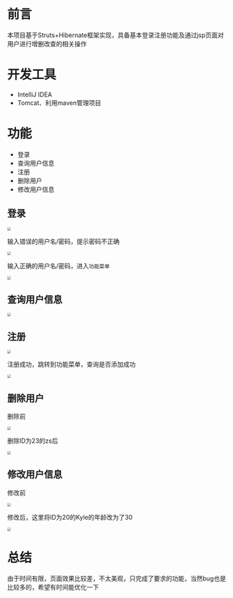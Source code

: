 # 前言

本项目基于Struts+Hibernate框架实现，具备基本登录注册功能及通过jsp页面对用户进行增删改查的相关操作



# 开发工具

- IntelliJ IDEA
- Tomcat、利用maven管理项目



# 功能

- 登录
- 查询用户信息
- 注册
- 删除用户
- 修改用户信息

## 登录

<img src=".\images\index.jpg" style="zoom:50%;" />

输入错误的用户名/密码，提示密码不正确



<img src=".\images\login_fail.jpg" style="zoom:50%;" />

输入正确的用户名/密码，进入`功能菜单`

<img src=".\images\login_success.jpg" style="zoom:50%;" />



## 查询用户信息

<img src=".\images\query.jpg" style="zoom:50%;" />





## 注册



<img src=".\images\register.jpg" style="zoom:50%;" />

注册成功，跳转到功能菜单，查询是否添加成功

<img src=".\images\register_query.jpg" style="zoom:50%;" />

## 删除用户

删除前

<img src=".\images\delete_before.jpg" style="zoom:50%;" />





删除ID为23的zs后

<img src=".\images\delete_later.jpg" style="zoom:50%;" />





## 修改用户信息

修改前

<img src=".\images\update_before.jpg" style="zoom:50%;" />

修改后，这里将ID为20的Kyle的年龄改为了30

<img src=".\images\update_later.jpg" style="zoom:50%;" />





# 总结

由于时间有限，页面效果比较差，不太美观，只完成了要求的功能，当然bug也是比较多的，希望有时间能优化一下





